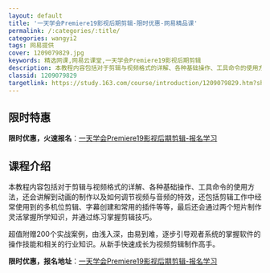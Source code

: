 ```yaml
---
layout: default
title: '一天学会Premiere19影视后期剪辑-限时优惠-网易精品课'
permalink: /:categories/:title/
categories: wangyi2
tags: 网易提供
cover: 1209079829.jpg
keywords: 精选网课,网易云课堂,一天学会Premiere19影视后期剪辑
description: 本教程内容包括对于剪辑与视频格式的详解、各种基础操作、工具命令的使用方法，还会讲解到动画的制作以及如何调节视频与音频的特
classid: 1209079829
targetlink: https://study.163.com/course/introduction/1209079829.htm?share=1&shareId=1025206652&utm_campaign=share&utm_medium=iphoneShare&utm_source=&utm_u=1025206652
---
```


## 限时特惠

**限时优惠，火速报名**：[一天学会Premiere19影视后期剪辑-报名学习](https://study.163.com/course/introduction/1209079829.htm?share=1&shareId=1025206652&utm_campaign=share&utm_medium=iphoneShare&utm_source=&utm_u=1025206652)

## 课程介绍

本教程内容包括对于剪辑与视频格式的详解、各种基础操作、工具命令的使用方法，还会讲解到动画的制作以及如何调节视频与音频的特效，还包括剪辑工作中经常使用到的多机位剪辑、字幕创建和常用的插件等等，最后还会通过两个短片制作灵活掌握所学知识，并通过练习掌握剪辑技巧。

超值附赠200个实战案例，由浅入深，由易到难，逐步引导观者系统的掌握软件的操作技能和相关的行业知识。从新手快速成长为视频剪辑制作高手。

**限时优惠，报名地址**：[一天学会Premiere19影视后期剪辑-报名学习](https://study.163.com/course/introduction/1209079829.htm?share=1&shareId=1025206652&utm_campaign=share&utm_medium=iphoneShare&utm_source=&utm_u=1025206652)

